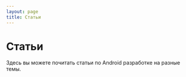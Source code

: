 ```yaml
---
layout: page
title: Статьи
---
```


<h1>Статьи</h1>

Здесь вы можете почитать статьи по Android разработке на разные темы.

<!-- {% assign index = 1 %}
{% assign basics = site.basics | sort: "order" %}
{% for basic in basics %}
<a href="{{ basic.url | absolute_url }}" class="markdown-link" style="font-size: 26px">{{index}}. {{basic.title}}</a>
{% assign index = index | plus: 1 %}
{% endfor %} -->